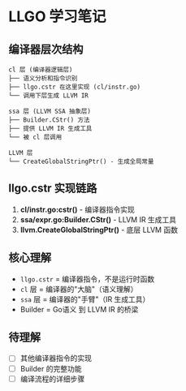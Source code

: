 # LLGO 学习笔记

## 编译器层次结构

```
cl 层 (编译器逻辑层)
├── 语义分析和指令识别
├── llgo.cstr 在这里实现 (cl/instr.go)
└── 调用下层生成 LLVM IR

ssa 层 (LLVM SSA 抽象层)  
├── Builder.CStr() 方法
├── 提供 LLVM IR 生成工具
└── 被 cl 层调用

LLVM 层
└── CreateGlobalStringPtr() - 生成全局常量
```

## llgo.cstr 实现链路

1. **cl/instr.go:cstr()** - 编译器指令实现
2. **ssa/expr.go:Builder.CStr()** - LLVM IR 生成工具  
3. **llvm.CreateGlobalStringPtr()** - 底层 LLVM 函数

## 核心理解

- `llgo.cstr` = 编译器指令，不是运行时函数
- `cl` 层 = 编译器的"大脑"（语义理解）
- `ssa` 层 = 编译器的"手臂"（IR 生成工具）
- Builder = Go语义 到 LLVM IR 的桥梁

## 待理解

- [ ] 其他编译器指令的实现
- [ ] Builder 的完整功能
- [ ] 编译流程的详细步骤